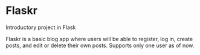 # Flaskr
Introductory project in Flask

Flaskr is a basic blog app where users will be able to register, log in, create posts, and edit or delete their own posts.
Supports only one user as of now.

